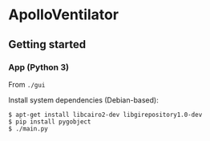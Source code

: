 # ApolloVentilator

## Getting started

### App (Python 3)

From ```./gui```

Install system dependencies (Debian-based):

```
$ apt-get install libcairo2-dev libgirepository1.0-dev
$ pip install pygobject
$ ./main.py
```